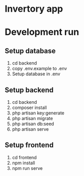 # Invertory app

# Development run

## Setup database
1. cd backend
2. copy .env.example to .env
1. Setup database in .env

## Setup backend
1. cd backend
2. composer install
3. php artisan key:generate
4. php artisan migrate
5. php artisan db:seed
6. php artisan serve

## Setup frontend
1. cd frontend
2. npm install
3. npm run serve
